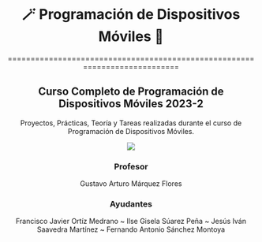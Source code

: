 
</div>

<div align="center">

#   🪄 Programación de Dispositivos Móviles 📲

===========================================================================

Curso Completo de Programación de Dispositivos Móviles 2023-2 
-------------------------------------------

</div>
  

</div>

<div align="center">

Proyectos, Prácticas, Teoría y Tareas realizadas durante el curso de Programación de Dispositivos Móviles.


[![](https://media.giphy.com/media/v1.Y2lkPTc5MGI3NjExN2NmMDQ1ZGY0Mjk4M2M3ZDk0NWRmY2E5YWM3YmM5MjFjMTVkZmYxMSZlcD12MV9pbnRlcm5hbF9naWZzX2dpZklkJmN0PWc/llarwdtFqG63IlqUR1/giphy.gif)](https://www.youtube.com/watch?v=7wtfhZwyrcc)


### Profesor
Gustavo Arturo Márquez Flores

### Ayudantes

Francisco Javier Ortíz Medrano ~ Ilse Gisela Súarez Peña ~  Jesús Iván Saavedra Martínez ~ Fernando Antonio Sánchez Montoya
  
</div>  


